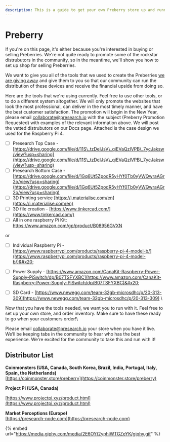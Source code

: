```yaml
---
description: This is a guide to get your own Preberry store up and running.
---
```


# Preberry

If you're on this page, it's either because you're interested in buying or selling Preberries. We're not quite ready to promote some of the rockstar distrubutors in the community, so in the meantime, we'll show you how to set up shop for selling Preberries.

We want to give you all of the tools that we used to create the Preberries [we are giving away](https://presearch.medium.com/limited-edition-presearch-hardware-nodes-and-nfts-5aa19d41b341) and give them to you so that our community can run the distribution of these devices and receive the financial upside from doing so.

Here are the tools that we're using currently. Feel free to use other tools, or to do a different system altogether.  We will only promote the websites that look the most professional, can deliver in the most timely manner, and have the best customer satisfaction. The promotion will begin in the New Year, please email collaborate@presearch.io with the subject (Preberry Promotion Requested) with examples of the relevant information above. We will post the vetted distrubutors on our Docs page. Attached is the case design we used for the Raspberry Pi 4.&#x20;

* [ ] Presearch Top Case - [https://drive.google.com/file/d/11S\_tzDeIJsV\_qiEVaQzIVPB\_7ycJaksw/view?usp=sharing](https://drive.google.com/file/d/11S\_tzDeIJsV\_qiEVaQzIVPB\_7ycJaksw/view?usp=sharing)
* [ ] Presearch Bottom Case - [https://drive.google.com/file/d/1Gq6Ut5ZpodR5yHYf0Tb0yVWQwraAGr2o/view?usp=sharing](https://drive.google.com/file/d/1Gq6Ut5ZpodR5yHYf0Tb0yVWQwraAGr2o/view?usp=sharing)
* [ ] 3D Printing service [https://i.materialise.com/en](https://i.materialise.com/en) &#x20;
* [ ] 3D file creation - [https://www.tinkercad.com/](https://www.tinkercad.com/)
* [ ] All in one raspberry Pi Kit: [https://www.amazon.com/gp/product/B08956GVXN ](https://www.amazon.com/gp/product/B08956GVXN)

or

* [ ] Individual Raspberry Pi - [https://www.raspberrypi.com/products/raspberry-pi-4-model-b/](https://www.raspberrypi.com/products/raspberry-pi-4-model-b/)&#x20;
* [ ] Power Supply - [https://www.amazon.com/CanaKit-Raspberry-Power-Supply-PiSwitch/dp/B07TSFYXBC](https://www.amazon.com/CanaKit-Raspberry-Power-Supply-PiSwitch/dp/B07TSFYXBC)&#x20;
* [ ] SD Card - [https://www.newegg.com/team-32gb-microsdhc/p/20-313-309](https://www.newegg.com/team-32gb-microsdhc/p/20-313-309) \


Now that you have the tools needed, we want you to run with it. Feel free to set up your own store, and order inventory. Make sure to have these ready to go when your customers order!\


Please email collaborate@presearch.io your store when you have it live. We’ll be keeping tabs in the community to hear who has the best experience. We're excited for the community to take this and run with it!

## Distributor List

**Coinmonsters (USA, Canada, South Korea, Brazil, India, Portugal, Italy, Spain, the Netherlands)**\
[https://coinmonster.store/preberry](https://coinmonster.store/preberry)

**Project Pi (USA, Canada)**

[https://www.projectpi.xyz/product.html](https://www.projectpi.xyz/product.html)

**Market Perceptions (Europe)**\
[https://presearch-node.com](https://presearch-node.com)

{% embed url="https://media.giphy.com/media/2E6OYt2yphlWTGZeYK/giphy.gif" %}
